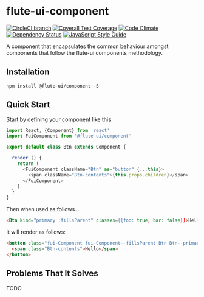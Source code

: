 # flute-ui-component

[![CircleCI branch](https://img.shields.io/circleci/project/github/ifyio/flute-ui-component/master.svg)](https://circleci.com/gh/ifyio/flute-ui-component)
[![Coverall Test Coverage](https://img.shields.io/coveralls/ifyio/flute-ui-component/master.svg)](https://coveralls.io/github/ifyio/flute-ui-component)
[![Code Climate](https://codeclimate.com/github/ifyio/flute-ui-component/badges/gpa.svg)](https://codeclimate.com/github/ifyio/flute-ui-component)
[![Dependency Status](https://www.versioneye.com/user/projects/5830c1aeee1db3003d7b965b/badge.svg)](https://www.versioneye.com/user/projects/5830c1aeee1db3003d7b965b)
[![JavaScript Style Guide](https://img.shields.io/badge/code%20style-standard-brightgreen.svg)](http://standardjs.com/)

A component that encapsulates the common behaviour amongst components that follow the flute-ui components methodology.

## Installation
```
npm install @flute-ui/component -S
```

## Quick Start

Start by defining your component like this

```js
import React, {Component} from 'react'
import FuiComponent from '@flute-ui/component'

export default class Btn extends Component {

  render () {
    return (
      <FuiComponent className="Btn" as="button" {...this}>
        <span className="Btn-contents">{this.props.children}</span>
      </FuiComponent>
    )
  }
}
```

Then when used as follows...

```html
<Btn kind="primary :fillsParent" classes={{foo: true, bar: false}}>Hello</Btn>
```

It will render as follows: 

```html
<button class="fui-Component fui-Component--fillsParent Btn Btn--primary foo">
  <span class="Btn-contents">Hello</span>
</button>
```

## Problems That It Solves
TODO
